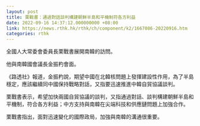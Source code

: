 ```yaml
---
layout: post
title: 栗戰書：通過對話談判構建朝鮮半島和平機制符各方利益
date: 2022-09-16 14:37:12.000000000 +08:00
link: https://news.rthk.hk/rthk/ch/component/k2/1667086-20220916.htm
categories: rthk
---
```


全國人大常委會委員長栗戰書展開南韓的訪問。

他與南韓國會議長金振杓會面。

《路透社》報道，金振杓說，期望中國在北韓核問題上發揮建設性作用，為了半島穩定，應該繼續同中國保持戰略對話，又指要迅速推進中韓自貿協議談判。

栗戰書表示，希望加快兩國自貿協議的談判，又指通過對話、談判構建朝鮮半島和平機制，符合各方利益；中方支持與南韓在尖端科技和供應鏈問題上加強合作。

栗戰書指出，面對迅速變化的國際政局，加強與南韓的溝通很重要。
